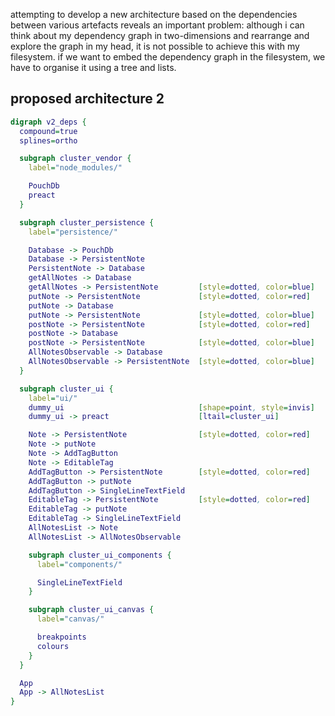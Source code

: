 attempting to develop a new architecture based on the dependencies between various artefacts reveals an important problem: although i can think about my dependency graph in two-dimensions and rearrange and explore the graph in my head, it is not possible to achieve this with my filesystem. if we want to embed the dependency graph in the filesystem, we have to organise it using a tree and lists.

## proposed architecture 2

```dot
digraph v2_deps {
  compound=true
  splines=ortho

  subgraph cluster_vendor {
    label="node_modules/"

    PouchDb
    preact
  }

  subgraph cluster_persistence {
    label="persistence/"

    Database -> PouchDb
    Database -> PersistentNote
    PersistentNote -> Database
    getAllNotes -> Database
    getAllNotes -> PersistentNote         [style=dotted, color=blue]
    putNote -> PersistentNote             [style=dotted, color=red]
    putNote -> Database
    putNote -> PersistentNote             [style=dotted, color=blue]
    postNote -> PersistentNote            [style=dotted, color=red]
    postNote -> Database
    postNote -> PersistentNote            [style=dotted, color=blue]
    AllNotesObservable -> Database
    AllNotesObservable -> PersistentNote  [style=dotted, color=blue]
  }

  subgraph cluster_ui {
    label="ui/"
    dummy_ui                              [shape=point, style=invis]
    dummy_ui -> preact                    [ltail=cluster_ui]

    Note -> PersistentNote                [style=dotted, color=red]
    Note -> putNote
    Note -> AddTagButton
    Note -> EditableTag
    AddTagButton -> PersistentNote        [style=dotted, color=red]
    AddTagButton -> putNote
    AddTagButton -> SingleLineTextField
    EditableTag -> PersistentNote         [style=dotted, color=red]
    EditableTag -> putNote
    EditableTag -> SingleLineTextField
    AllNotesList -> Note
    AllNotesList -> AllNotesObservable

    subgraph cluster_ui_components {
      label="components/"

      SingleLineTextField
    }

    subgraph cluster_ui_canvas {
      label="canvas/"

      breakpoints
      colours
    }
  }

  App
  App -> AllNotesList
}
```
